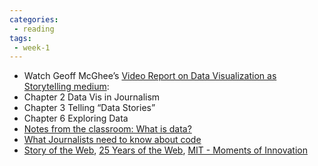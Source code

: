 ```yaml
---
categories:
 - reading
tags:
 - week-1
---
```

- Watch Geoff McGhee’s [Video Report on Data Visualization as Storytelling medium](http://datajournalism.stanford.edu/):
 - Chapter 2 Data Vis in Journalism
 - Chapter 3 Telling “Data Stories”
 - Chapter 6 Exploring Data
- [Notes from the classroom: What is data?](https://medium.com/notes-from-the-classroom/notes-from-the-classroom-what-is-data-abb0d066f135#.kmnndnmjf)
- [What Journalists need to know about code](http://www.storybench.org/journalists-need-know-code/)
- [Story of the Web](http://www.storyoftheweb.org.uk/), [25 Years of the Web](https://www.youtube.com/watch?v=ax5YojrdyDc), [MIT - Moments of Innovation](http://momentsofinnovation.mit.edu/immersion/)
